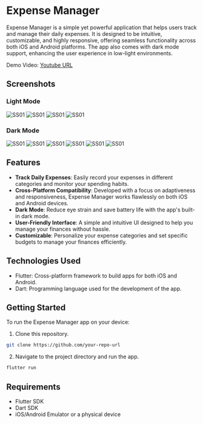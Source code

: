 
# Expense Manager

Expense Manager is a simple yet powerful application that helps users track and manage their daily expenses. It is designed to be intuitive, customizable, and highly responsive, offering seamless functionality across both iOS and Android platforms. The app also comes with dark mode support, enhancing the user experience in low-light environments.

Demo Video: [Youtube URL](https://www.youtube.com/watch?v=jErAEfA0xXw&ab_channel=SaregamaMusic)


## Screenshots

### Light Mode
![SS01](https://github.com/user-attachments/assets/6d56fc5b-d5c3-4dd3-bad0-5314ab46912e)
![SS01](https://github.com/user-attachments/assets/4c725bf3-2093-4d68-80f3-605bbd4bb555)
![SS01](https://github.com/user-attachments/assets/d636143a-b157-4a6d-bdb3-168474cec171)
![SS01](https://github.com/user-attachments/assets/25f80526-e0cf-44a4-baf9-766983b4d3c1)

### Dark Mode
![SS01](https://github.com/user-attachments/assets/3ed9ad68-bc45-44df-8598-1712c4566458)
![SS01](https://github.com/user-attachments/assets/eb1de84b-52c9-4b29-9948-694dabf2c09d)
![SS01](https://github.com/user-attachments/assets/7cfba9d5-0fd4-424e-820f-245ada2a5614)
![SS01](https://github.com/user-attachments/assets/6c904b93-860d-46ed-8301-3fcf432a5431)
![SS01](https://github.com/user-attachments/assets/34344864-654a-4045-968a-a9e6be15edcd)
![SS01](https://github.com/user-attachments/assets/da91434f-2ebf-443d-9716-94a0cfcc1a67)


## Features

- **Track Daily Expenses**: Easily record your expenses in different categories and monitor your spending habits.
- **Cross-Platform Compatibility**: Developed with a focus on adaptiveness and responsiveness, Expense Manager works flawlessly on both iOS and Android devices.
- **Dark Mode**: Reduce eye strain and save battery life with the app's built-in dark mode.
- **User-Friendly Interface**: A simple and intuitive UI designed to help you manage your finances without hassle.
- **Customizable**: Personalize your expense categories and set specific budgets to manage your finances efficiently.

## Technologies Used

- Flutter: Cross-platform framework to build apps for both iOS and Android.
- Dart: Programming language used for the development of the app.

## Getting Started

To run the Expense Manager app on your device:
1. Clone this repository.
```bash
git clone https://github.com/your-repo-url
```
2. Navigate to the project directory and run the app.

```bash
flutter run

```


## Requirements

- Flutter SDK
- Dart SDK
- iOS/Android Emulator or a physical device


